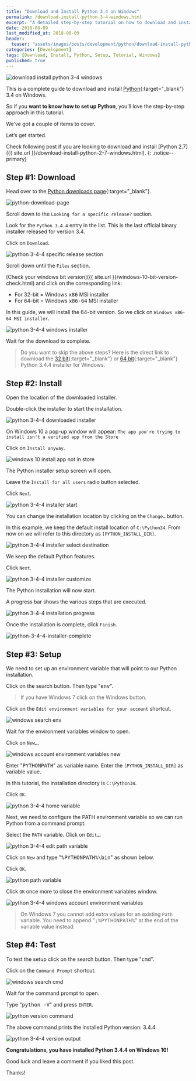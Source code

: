```yaml
---
title: "Download and Install Python 3.4 on Windows"
permalink: /download-install-python-3-4-windows.html
excerpt: "A detailed step-by-step tutorial on how to download and install Python 3.4.4 on Windows 10."
date: 2018-08-09
last_modified_at: 2018-08-09
header:
  teaser: "assets/images/posts/development/python/download-install-python-3-4-windows.png"
categories: [Development]
tags: [Download, Install, Python, Setup, Tutorial, Windows]
published: true
---
```


<img src="{{ site.url }}/assets/images/posts/development/python/download-install-python-3-4-windows.png" alt="download install python 3-4 windows" class="align-right title-image">

This is a complete guide to download and install [Python](https://www.python.org){:target="_blank"} 3.4 on Windows.

So if you **want to know how to set up Python**, you’ll love the step-by-step approach in this tutorial.

We’ve got a couple of items to cover.

Let’s get started.

Check following post if you are looking to download and install [Python 2.7]({{ site.url }}/download-install-python-2-7-windows.html).
{: .notice--primary}

## Step #1: Download

Head over to the [Python downloads page](https://www.python.org/downloads/){:target="_blank"}.

<img src="{{ site.url }}/assets/images/posts/development/python/python-download-page.png" alt="python-download-page">

Scroll down to the `Looking for a specific release?` section.

Look for the `Python 3.4.4` entry in the list. This is the last official binary installer released for version 3.4.

Click on `Download`.

<img src="{{ site.url }}/assets/images/posts/development/python/python-3-4-4-specific-release-section.png" alt="python 3-4-4 specific release section">

Scroll down until the `Files` section.

[Check your windows bit version]({{ site.url }}/windows-10-bit-version-check.html) and click on the corresponding link:

* For 32-bit = Windows <kbd>x86</kbd> MSI installer
* For 64-bit = Windows <kbd>x86-64</kbd> MSI installer

In this guide, we will install the 64-bit version. So we click on `Windows x86-64 MSI installer`.

<img src="{{ site.url }}/assets/images/posts/development/python/python-3-4-4-windows-installer.png" alt="python 3-4-4 windows installer">

Wait for the download to complete.

> Do you want to skip the above steps? Here is the direct link to download the [32 bit](https://www.python.org/ftp/python/3.4.4/python-3.4.4.msi){:target="_blank"} or [64 bit](https://www.python.org/ftp/python/3.4.4/python-3.4.4.amd64.msi){:target="_blank"} Python 3.4.4 installer for Windows.

## Step #2: Install

Open the location of the downloaded installer.

Double-click the installer to start the installation.

<img src="{{ site.url }}/assets/images/posts/development/python/python-3-4-4-downloaded-installer.png" alt="python 3-4-4 downloaded installer">

On Windows 10 a pop-up window will appear: `The app you're trying to install isn't a verified app from the Store`

Click on `Install anyway`.

<img src="{{ site.url }}/assets/images/posts/windows-10-install-app-not-in-store.png" alt="windows 10 install app not in store">

The Python installer setup screen will open.

Leave the `Install for all users` radio button selected.

Click `Next`.

<img src="{{ site.url }}/assets/images/posts/development/python/python-3-4-4-installer-start.png" alt="python 3-4-4 installer start">

You can change the installation location by clicking on the `Change…` button.

In this example, we keep the default install location of `C:\Python34`. From now on we will refer to this directory as `[PYTHON_INSTALL_DIR]`.

<img src="{{ site.url }}/assets/images/posts/development/python/python-3-4-4-installer-select-destination.png" alt="python 3-4-4 installer select destination">

We keep the default Python features.

Click `Next`.

<img src="{{ site.url }}/assets/images/posts/development/python/python-3-4-4-installer-customize.png" alt="python 3-4-4 installer customize">

The Python installation will now start.

A progress bar shows the various steps that are executed.

<img src="{{ site.url }}/assets/images/posts/development/python/python-3-4-4-installation-progress.png" alt="python 3-4-4 installation progress">

Once the installation is complete, click `Finish`.

<img src="{{ site.url }}/assets/images/posts/development/python/python-3-4-4-installer-complete.png" alt="python-3-4-4-installer-complete">

## Step #3: Setup

We need to set up an environment variable that will point to our Python installation.

Click on the search button. Then type "<kbd>env</kbd>".

> If you have Windows 7 click on the Windows button.

Click on the `Edit environment variables for your account` shortcut.

<img src="{{ site.url }}/assets/images/posts/development/windows-search-env.png" alt="windows search env">

Wait for the environment variables window to open.

Click on `New…`.

<img src="{{ site.url }}/assets/images/posts/development/windows-account-environment-variables-new.png" alt="windows account environment variables new">

Enter "<kbd>PYTHONPATH</kbd>" as variable name. Enter the `[PYTHON_INSTALL_DIR]` as variable value.

In this tutorial, the installation directory is `C:\Python34`.

Click `OK`.

<img src="{{ site.url }}/assets/images/posts/development/python/python-3-4-4-home-variable.png" alt="python 3-4-4 home variable">

Next, we need to configure the PATH environment variable so we can run Python from a command prompt.

Select the `PATH` variable. Click on `Edit…`.

<img src="{{ site.url }}/assets/images/posts/development/python/python-3-4-4-edit-path-variable.png" alt="python 3-4-4 edit path variable">

Click on `New` and type "<kbd>%PYTHONPATH%\bin</kbd>" as shown below.

Click `OK`.

<img src="{{ site.url }}/assets/images/posts/development/python/python-path-variable.png" alt="python path variable">

Click `OK` once more to close the environment variables window.

<img src="{{ site.url }}/assets/images/posts/development/python/python-3-4-4-windows-account-environment-variables.png" alt="python 3-4-4 windows account environment variables">

> On Windows 7 you cannot add extra values for an existing `Path` variable. You need to append "<kbd>;%PYTHONPATH%</kbd>" at the end of the variable value instead.

## Step #4: Test

To test the setup click on the search button. Then type "<kbd>cmd</kbd>".

Click on the `Command Prompt` shortcut.

<img src="{{ site.url }}/assets/images/posts/development/windows-search-cmd.png" alt="windows search cmd">

Wait for the command prompt to open.

Type "<kbd>python -V</kbd>" and press `ENTER`.

<img src="{{ site.url }}/assets/images/posts/development/python/python-version-command.png" alt="python version command">

The above command prints the installed Python version: 3.4.4.

<img src="{{ site.url }}/assets/images/posts/development/python/python-3-4-4-version-output.png" alt="python 3-4-4 version output">

**Congratulations, you have installed Python 3.4.4 on Windows 10!**

Good luck and leave a comment if you liked this post.

Thanks!
